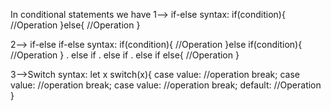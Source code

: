 In conditional statements we have 
1--> if-else
syntax: if(condition){
    //Operation
}else{
    //Operation
}

2--> if-else if-else
syntax: if(condition){
    //Operation
}else if(condition){
    //Operation
}
. else if
. else if
. else if
else{
    //Operation
}

3-->Switch
syntax: let x
        switch(x){
            case value: //operation
                        break;
            case value: //operation
                        break;
            case value: //operation
                        break;
            default: //Operation            
        }
